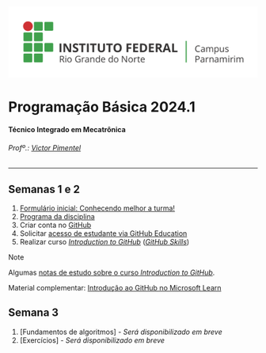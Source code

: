 
<div>
  <img src="images/Horizontal_Cortado_Novo.png">
</div>


# Programação Básica 2024.1

#### Técnico Integrado em Mecatrônica
###### Profº.: [Victor Pimentel](https://github.com/v-cap)
<!-- ###### Classrooms: 
 - [MECA_1M](https://classroom.google.com/c/Njg0ODQxNzQzOTQw?cjc=5bdy3lg)
 - [MECA_1V](https://classroom.google.com/c/Njk3NzE2NzA3NTk2?cjc=brrwrfv)
 -->
---
## Semanas 1 e 2
1. [Formulário inicial: Conhecendo melhor a turma!](https://forms.gle/gGJjvnn5cSFPbcWE8)
2. [Programa da disciplina](content/EmentaProgramacaoBasica.pdf)
3. Criar conta no [GitHub](https://github.com/)
4. Solicitar [acesso de estudante via GitHub Education](https://github.com/education/students)
5. Realizar curso [_Introduction to GitHub_](https://github.com/skills/introduction-to-github) ([_GitHub Skills_](https://skills.github.com/))
> [!NOTE]
> Algumas [notas de estudo sobre o curso _Introduction to GitHub_](/content/study_notes/introduction-to-github.md).
> 
> Material complementar: [Introdução ao GitHub no Microsoft Learn](https://learn.microsoft.com/pt-br/training/modules/introduction-to-github/)

## Semana 3
1. [Fundamentos de algoritmos] - _Será disponibilizado em breve_
2. [Exercícios] - _Será disponibilizado em breve_
